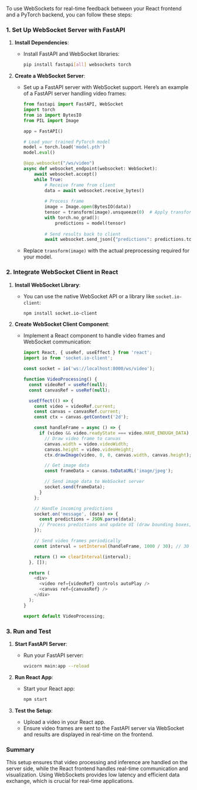 To use WebSockets for real-time feedback between your React frontend and a PyTorch backend, you can follow these steps:

### 1. **Set Up WebSocket Server with FastAPI**

1. **Install Dependencies**:
   - Install FastAPI and WebSocket libraries:
     ```bash
     pip install fastapi[all] websockets torch
     ```

2. **Create a WebSocket Server**:
   - Set up a FastAPI server with WebSocket support. Here’s an example of a FastAPI server handling video frames:
     ```python
     from fastapi import FastAPI, WebSocket
     import torch
     from io import BytesIO
     from PIL import Image

     app = FastAPI()

     # Load your trained PyTorch model
     model = torch.load('model.pth')
     model.eval()

     @app.websocket("/ws/video")
     async def websocket_endpoint(websocket: WebSocket):
         await websocket.accept()
         while True:
             # Receive frame from client
             data = await websocket.receive_bytes()
             
             # Process frame
             image = Image.open(BytesIO(data))
             tensor = transform(image).unsqueeze(0)  # Apply transformations and add batch dimension
             with torch.no_grad():
                 predictions = model(tensor)
             
             # Send results back to client
             await websocket.send_json({"predictions": predictions.tolist()})
     ```

   - Replace `transform(image)` with the actual preprocessing required for your model.

### 2. **Integrate WebSocket Client in React**

1. **Install WebSocket Library**:
   - You can use the native WebSocket API or a library like `socket.io-client`:
     ```bash
     npm install socket.io-client
     ```

2. **Create WebSocket Client Component**:
   - Implement a React component to handle video frames and WebSocket communication:
     ```javascript
     import React, { useRef, useEffect } from 'react';
     import io from 'socket.io-client';

     const socket = io('ws://localhost:8000/ws/video');

     function VideoProcessing() {
       const videoRef = useRef(null);
       const canvasRef = useRef(null);

       useEffect(() => {
         const video = videoRef.current;
         const canvas = canvasRef.current;
         const ctx = canvas.getContext('2d');

         const handleFrame = async () => {
           if (video && video.readyState === video.HAVE_ENOUGH_DATA) {
             // Draw video frame to canvas
             canvas.width = video.videoWidth;
             canvas.height = video.videoHeight;
             ctx.drawImage(video, 0, 0, canvas.width, canvas.height);

             // Get image data
             const frameData = canvas.toDataURL('image/jpeg');

             // Send image data to WebSocket server
             socket.send(frameData);
           }
         };

         // Handle incoming predictions
         socket.on('message', (data) => {
           const predictions = JSON.parse(data);
           // Process predictions and update UI (draw bounding boxes, labels, etc.)
         });

         // Send video frames periodically
         const interval = setInterval(handleFrame, 1000 / 30); // 30 FPS

         return () => clearInterval(interval);
       }, []);

       return (
         <div>
           <video ref={videoRef} controls autoPlay />
           <canvas ref={canvasRef} />
         </div>
       );
     }

     export default VideoProcessing;
     ```

### 3. **Run and Test**

1. **Start FastAPI Server**:
   - Run your FastAPI server:
     ```bash
     uvicorn main:app --reload
     ```

2. **Run React App**:
   - Start your React app:
     ```bash
     npm start
     ```

3. **Test the Setup**:
   - Upload a video in your React app.
   - Ensure video frames are sent to the FastAPI server via WebSocket and results are displayed in real-time on the frontend.

### Summary

This setup ensures that video processing and inference are handled on the server side, while the React frontend handles real-time communication and visualization. Using WebSockets provides low latency and efficient data exchange, which is crucial for real-time applications.